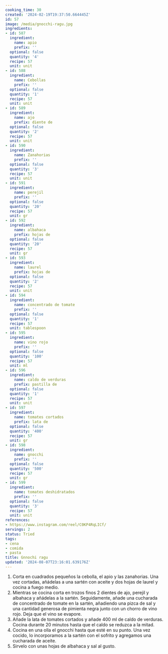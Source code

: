 ```yaml
---
cooking_time: 30
created: '2024-02-19T19:37:50.664445Z'
id: 57
image: /media/gnocchi-ragu.jpg
ingredients:
- id: 587
  ingredient:
    name: apio
    prefix: ''
  optional: false
  quantity: '4'
  recipe: 57
  unit: unit
- id: 588
  ingredient:
    name: Cebollas
    prefix: ''
  optional: false
  quantity: '1'
  recipe: 57
  unit: unit
- id: 589
  ingredient:
    name: ajo
    prefix: diente de
  optional: false
  quantity: '2'
  recipe: 57
  unit: unit
- id: 590
  ingredient:
    name: Zanahorias
    prefix: ''
  optional: false
  quantity: '3'
  recipe: 57
  unit: unit
- id: 591
  ingredient:
    name: perejil
    prefix: ''
  optional: false
  quantity: '20'
  recipe: 57
  unit: gr
- id: 592
  ingredient:
    name: albahaca
    prefix: hojas de
  optional: false
  quantity: '20'
  recipe: 57
  unit: gr
- id: 593
  ingredient:
    name: laurel
    prefix: hojas de
  optional: false
  quantity: '2'
  recipe: 57
  unit: unit
- id: 594
  ingredient:
    name: concentrado de tomate
    prefix: ''
  optional: false
  quantity: '1'
  recipe: 57
  unit: tablespoon
- id: 595
  ingredient:
    name: vino rojo
    prefix: ''
  optional: false
  quantity: '100'
  recipe: 57
  unit: ml
- id: 596
  ingredient:
    name: caldo de verduras
    prefix: pastilla de
  optional: false
  quantity: '1'
  recipe: 57
  unit: unit
- id: 597
  ingredient:
    name: tomates cortados
    prefix: lata de
  optional: false
  quantity: '400'
  recipe: 57
  unit: gr
- id: 598
  ingredient:
    name: gnocchi
    prefix: ''
  optional: false
  quantity: '500'
  recipe: 57
  unit: gr
- id: 599
  ingredient:
    name: tomates deshidratados
    prefix: ''
  optional: false
  quantity: '3'
  recipe: 57
  unit: unit
references:
- https://www.instagram.com/reel/C0KP4RqLICf/
servings: 2
status: Tried
tags:
- cena
- comida
- pasta
title: Gnnochi ragu
updated: '2024-08-07T23:16:01.639176Z'
---
```


1. Corta en cuadrados pequeños la cebolla, el apio y las zanahorias. Una vez cortadas, añádelas a una sartén con aceite y dos hojas de laurel y cocina a fuego medio.
2. Mientras se cocina corta en trozos finos 2 dientes de ajo, perejil y albahaca y añádelas a la sartén. Seguidamente, añade una cucharada de concentrado de tomate en la sartén, añadiendo una pizca de sal y una cantidad generosa de pimienta negra junto con un chorro de vino rojo. Deja que el vino se evapore.
3. Añade la lata de tomates cortados y añade 400 ml de caldo de verduras. Cocina durante 20 minutos hasta que el caldo se reduzca a la mitad.
4. Cocina en una olla el gnocchi hasta que esté en su punto. Una vez cocido, lo incorporamos a la sartén con el sofrito y agregamos una cucharada de aceite.
5. Sirvelo con unas hojas de albahaca y sal al gusto.

